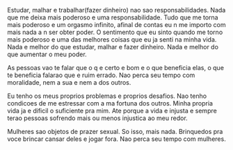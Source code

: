 Estudar, malhar e trabalhar(fazer dinheiro) nao sao responsabilidades. Nada que me deixa mais poderoso e uma responsabilidade. Tudo que me torna mais poderoso e um orgasmo infinito, afinal de contas eu n me importo com mais nada a n ser obter poder. O sentimento que eu sinto quando me torno mais poderoso e uma das melhores coisas que eu ja senti na minha vida. Nada e melhor do que estudar, malhar e fazer dinheiro. Nada e melhor do que aumentar o meu poder.

As pessoas vao te falar que o q e certo e bom e o que beneficia elas, o que te beneficia falarao que  e ruim errado. Nao perca seu tempo com moralidade, nem a sua e nem a dos outros. 

Eu tenho os meus proprios problemas e proprios desafios. Nao tenho condicoes de me estressar com a ma fortuna dos outros. Minha propria vida ja e dificil o suficiente pra mim. Ate porque a vida e injusta e sempre terao pessoas sofrendo mais ou menos injustica ao meu redor. 

Mulheres sao objetos de prazer sexual. So isso, mais nada. Brinquedos pra voce brincar cansar deles e jogar fora. Nao perca seu tempo com mulheres.